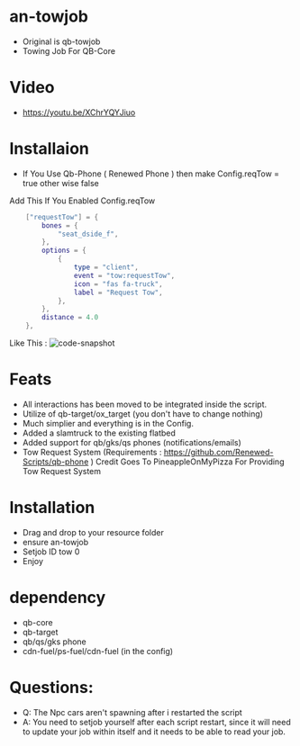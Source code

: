 # an-towjob
- Original is qb-towjob
- Towing Job For QB-Core

# Video
- https://youtu.be/XChrYQYJiuo

# Installaion
- If You Use Qb-Phone ( Renewed Phone ) then make Config.reqTow = true other wise false

Add This If You Enabled Config.reqTow
```lua
	["requestTow"] = {
        bones = {
            "seat_dside_f",
        },
        options = {
            {
                type = "client",
                event = "tow:requestTow",
                icon = "fas fa-truck",
                label = "Request Tow",
            },
        },
        distance = 4.0
    },
```

Like This : 
![code-snapshot](https://github.com/FzzyYT69/an-towjob/assets/99145322/2b4f4ff2-3d89-4c4b-b6e9-5e674f6f76ed)

# Feats

- All interactions has been moved to be integrated inside the script.
- Utilize of qb-target/ox_target (you don't have to change nothing)
- Much simplier and everything is in the Config.
- Added a slamtruck to the existing flatbed
- Added support for qb/gks/qs phones (notifications/emails)
- Tow Request System (Requirements : https://github.com/Renewed-Scripts/qb-phone ) Credit Goes To PineappleOnMyPizza For Providing Tow Request System

# Installation 

- Drag and drop to your resource folder
- ensure an-towjob
- Setjob ID tow 0
- Enjoy

# dependency 
- qb-core
- qb-target
- qb/qs/gks phone
- cdn-fuel/ps-fuel/cdn-fuel (in the config)

# Questions:
- Q: The Npc cars aren't spawning after i restarted the script
- A: You need to setjob yourself after each script restart, since it will need to update your job within itself and it needs to be able to read your job.

